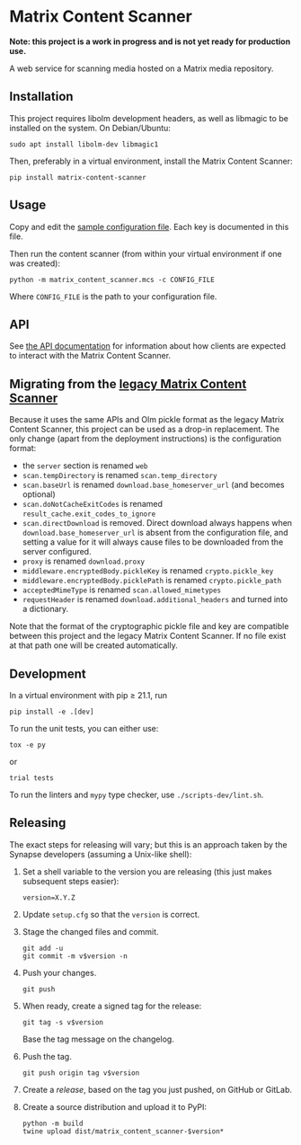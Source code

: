 # Matrix Content Scanner

**Note: this project is a work in progress and is not yet ready for production use.**

A web service for scanning media hosted on a Matrix media repository.

## Installation

This project requires libolm development headers, as well as libmagic to be installed on
the system. On Debian/Ubuntu:

```commandline
sudo apt install libolm-dev libmagic1
```

Then, preferably in a virtual environment, install the Matrix Content Scanner:

```commandline
pip install matrix-content-scanner
```

## Usage

Copy and edit the [sample configuration file](https://github.com/matrix-org/matrix-content-scanner-python/blob/main/config.sample.yaml).
Each key is documented in this file.

Then run the content scanner (from within your virtual environment if one was created):

```commandline
python -m matrix_content_scanner.mcs -c CONFIG_FILE
```

Where `CONFIG_FILE` is the path to your configuration file.

## API

See [the API documentation](/docs/api.md) for information about how clients are expected
to interact with the Matrix Content Scanner.

## Migrating from the [legacy Matrix Content Scanner](https://github.com/matrix-org/matrix-content-scanner)

Because it uses the same APIs and Olm pickle format as the legacy Matrix Content Scanner,
this project can be used as a drop-in replacement. The only change (apart from the
deployment instructions) is the configuration format:

* the `server` section is renamed `web`
* `scan.tempDirectory` is renamed `scan.temp_directory`
* `scan.baseUrl` is renamed `download.base_homeserver_url` (and becomes optional)
* `scan.doNotCacheExitCodes` is renamed `result_cache.exit_codes_to_ignore`
* `scan.directDownload` is removed. Direct download always happens when `download.base_homeserver_url`
  is absent from the configuration file, and setting a value for it will always cause files to be
  downloaded from the server configured.
* `proxy` is renamed `download.proxy`
* `middleware.encryptedBody.pickleKey` is renamed `crypto.pickle_key`
* `middleware.encryptedBody.picklePath` is renamed `crypto.pickle_path`
* `acceptedMimeType` is renamed `scan.allowed_mimetypes`
* `requestHeader` is renamed `download.additional_headers` and turned into a dictionary.

Note that the format of the cryptographic pickle file and key are compatible between this
project and the legacy Matrix Content Scanner. If no file exist at that path one will be
created automatically.

## Development

In a virtual environment with pip ≥ 21.1, run
```shell
pip install -e .[dev]
```

To run the unit tests, you can either use:
```shell
tox -e py
```
or
```shell
trial tests
```

To run the linters and `mypy` type checker, use `./scripts-dev/lint.sh`.


## Releasing

The exact steps for releasing will vary; but this is an approach taken by the
Synapse developers (assuming a Unix-like shell):

 1. Set a shell variable to the version you are releasing (this just makes
    subsequent steps easier):
    ```shell
    version=X.Y.Z
    ```

 2. Update `setup.cfg` so that the `version` is correct.

 3. Stage the changed files and commit.
    ```shell
    git add -u
    git commit -m v$version -n
    ```

 4. Push your changes.
    ```shell
    git push
    ```

 5. When ready, create a signed tag for the release:
    ```shell
    git tag -s v$version
    ```
    Base the tag message on the changelog.

 6. Push the tag.
    ```shell
    git push origin tag v$version
    ```

 7. Create a *release*, based on the tag you just pushed, on GitHub or GitLab.

 8. Create a source distribution and upload it to PyPI:
    ```shell
    python -m build
    twine upload dist/matrix_content_scanner-$version*
    ```
